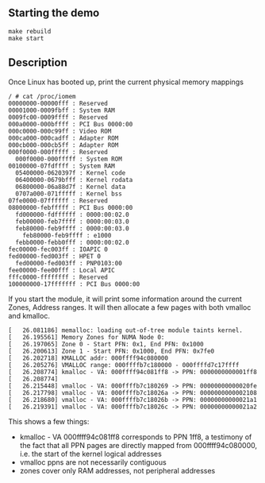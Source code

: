 
## Starting the demo

```shell
make rebuild
make start
```

## Description
Once Linux has booted up, print the current physical memory mappings
```
/ # cat /proc/iomem
00000000-00000fff : Reserved
00001000-0009fbff : System RAM
0009fc00-0009ffff : Reserved
000a0000-000bffff : PCI Bus 0000:00
000c0000-000c99ff : Video ROM
000ca000-000cadff : Adapter ROM
000cb000-000cb5ff : Adapter ROM
000f0000-000fffff : Reserved
  000f0000-000fffff : System ROM
00100000-07fdffff : System RAM
  05400000-0620397f : Kernel code
  06400000-0679bfff : Kernel rodata
  06800000-06a88d7f : Kernel data
  0707a000-071fffff : Kernel bss
07fe0000-07ffffff : Reserved
08000000-febfffff : PCI Bus 0000:00
  fd000000-fdffffff : 0000:00:02.0
  feb00000-feb7ffff : 0000:00:03.0
  feb80000-feb9ffff : 0000:00:03.0
    feb80000-feb9ffff : e1000
  febb0000-febb0fff : 0000:00:02.0
fec00000-fec003ff : IOAPIC 0
fed00000-fed003ff : HPET 0
  fed00000-fed003ff : PNP0103:00
fee00000-fee00fff : Local APIC
fffc0000-ffffffff : Reserved
100000000-17fffffff : PCI Bus 0000:00
```

If you start the module, it will print some information around the current Zones, Address ranges. It will then allocate a few pages with both vmalloc and kmalloc.
```
[   26.081186] memalloc: loading out-of-tree module taints kernel.
[   26.195561] Memory Zones for NUMA Node 0:
[   26.197065] Zone 0 - Start PFN: 0x1, End PFN: 0x1000
[   26.200613] Zone 1 - Start PFN: 0x1000, End PFN: 0x7fe0
[   26.202718] KMALLOC addr: 000ffff94c080000
[   26.205276] VMALLOC range: 000ffffb7c180000 - 000ffffd7c17ffff
[   26.208774] kmalloc - VA: 000ffff94c081ff8 -> PPN: 0000000000001ff8
[   26.208774] 
[   26.215448] vmalloc - VA: 000ffffb7c180269 -> PPN: 00000000000020fe
[   26.217798] vmalloc - VA: 000ffffb7c18026a -> PPN: 0000000000002108
[   26.218680] vmalloc - VA: 000ffffb7c18026b -> PPN: 00000000000021a1
[   26.219391] vmalloc - VA: 000ffffb7c18026c -> PPN: 00000000000021a2
```

This shows a few things:
- kmalloc - VA 000ffff94c081ff8 corresponds to PPN 1ff8, a testimony of the fact that all PPN pages are directly mapped from 000ffff94c080000, i.e. the start of the kernel logical addresses
- vmalloc ppns are not necessarily contiguous
- zones cover only RAM addresses, not peripheral addresses